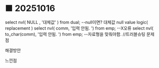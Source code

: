 # ■ 20251016 
select nvl(  NULL , '대체값' )  from dual;             --null이면? 대체값  null value logic( replacement )
select nvl(         comm,  '입력 안됨. ') from    emp;  --X오류
select nvl( to_char(comm), '입력 안됨. ') from    emp;  --자료형을 맞춰야함. //트러블슈팅
문제점

해결방안


느낀점

